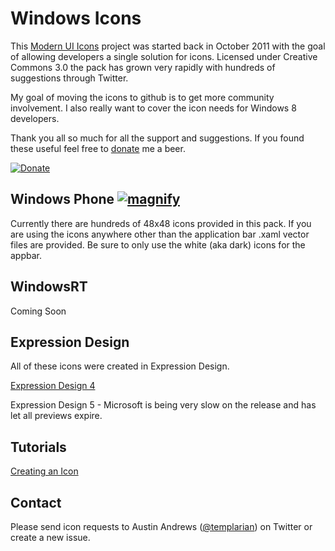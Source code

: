 # Windows Icons

This [Modern UI Icons](http://modernuiicons.com/) project was started back in October 2011 with the goal of allowing developers a single solution for icons. Licensed under Creative Commons 3.0 the pack has grown very rapidly with hundreds of suggestions through Twitter.

My goal of moving the icons to github is to get more community involvement. I also really want to cover the icon needs for Windows 8 developers.

Thank you all so much for all the support and suggestions. If you found these useful feel free to [donate](https://www.paypal.com/cgi-bin/webscr?cmd=_donations&business=JAJEKK28BB6EQ&lc=US&item_name=Templarian&item_number=git%2dwindows%2dicons&currency_code=USD&bn=PP%2dDonationsBF%3abtn_donate_SM%2egif%3aNonHosted) me a beer.

[![Donate](https://www.paypalobjects.com/en_US/i/btn/btn_donate_SM.gif)](https://www.paypal.com/cgi-bin/webscr?cmd=_donations&business=JAJEKK28BB6EQ&lc=US&item_name=Templarian&item_number=git%2dwindows%2dicons&currency_code=USD&bn=PP%2dDonationsBF%3abtn_donate_SM%2egif%3aNonHosted)

## Windows Phone [![magnify](https://github.com/Templarian/WindowsIcons/blob/master/WindowsPhone/light/appbar.magnify.png?raw=true)](http://modernuiicons.com/)

Currently there are hundreds of 48x48 icons provided in this pack. If you are using the icons anywhere other than the application bar .xaml vector files are provided. Be sure to only use the white (aka dark) icons for the appbar.

## WindowsRT

Coming Soon

## Expression Design

All of these icons were created in Expression Design.

[Expression Design 4](http://www.microsoft.com/expression/products/Design_Overview.aspx)

Expression Design 5 - Microsoft is being very slow on the release and has let all previews expire.

## Tutorials

[Creating an Icon](http://templarian.com/2011/08/06/tutorial_creating_an_icon/)

## Contact

Please send icon requests to Austin Andrews ([@templarian](http://twitter.com/templarian)) on Twitter or create a new issue.